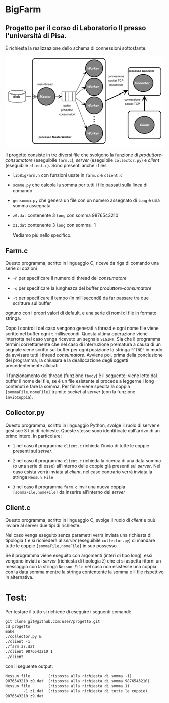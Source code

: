 # BigFarm

## Progetto per il corso di Laboratorio II presso l'università di Pisa.

È richiesta la realizzazione dello schema di connessioni sottostante.

![Big farm](BigFarm.png)

Il progetto consiste in tre diversi file che svolgono la funzione di *produttore-consumatore* (eseguibile `farm.c`), *server* (eseguibile `collector.py`) e *client* (eseguibile `client.c`). Sono presenti anche i files

- `libBigFarm.h`  con funzioni usate in `farm.c` e `client.c`

- `somme.py` che calcola la somma per tutti i file passati sulla linea di comando

- `gensomma.py` che genera un file con un numero assegnato di `long` e una somma assegnata

- `z0.dat` contenente 3 `long` con somma 9876543210

- `z1.dat` contenente 3 `long` con somma -1
  
  Vediamo più nello specifico.

## Farm.c

Questo programma, scritto in linguaggio C, riceve da riga di comando una serie di opzioni

- `-n` per specificare il numero di thread del *consumatore*

- `-q` per specificare la lunghezza del buffer *produttore-consumatore*

- `-t` per specificare il tempo (in millisecondi) da far passare tra due scritture sul buffer

ognuno con i propri valori di default, e una serie di nomi di file in formato stringa.

Dopo i controlli del caso vengono generati `n` thread e ogni nome file viene scritto nel buffer ogni `t` millisecondi. Questa ultima operazione viene interrotta nel caso venga ricevuto un segnale `SIGINT`. Sia che il programma termini correttamente che nel caso di interruzione prematura a causa di un segnale viene scritto sul buffer per ogni posizione la stringa `"FINE"` in modo da avvisare tutti i thread *consumatore*. Avviene poi, prima della conclusione del programma, la chiusura e la deallocazione degli oggetti precedentemente allocati.

Il funzionamento dei thread (funzione `tbody`) è il seguente; viene letto dal buffer il nome del file, se è un file esistente si procede a leggerne i long contenuti e fare la somma. Per finire viene spedita la coppia `[sommaFile,nomeFile]` tramite *socket* al *server* (con la funzione `invioCoppia`). 

## Collector.py

Questo programma, scritto in linguaggio Python, svolge il ruolo di server e gestisce 3 tipi di richieste. Queste stesse sono identificate dall'arrivo di un primo intero. In particolare:

- `1` nel caso il programma `client.c` richieda l'invio di tutte le coppie presenti sul *server*.

- `2` nel caso il programma `client.c` richieda la ricerca di una data somma (o una serie di esse) all'interno delle coppie già presenti sul *server*. Nel caso esista verrà inviata al *client*, nel caso contrario verrà inviata la stringa `Nessun File` 

- `3` nel caso il programma `farm.c` invii una nuova coppia `[sommaFile,nomeFile]` da inserire all'interno del *server*

## Client.c

Questo programma, scritto in linguaggio C, svolge il ruolo di *client* e puù inviare al server due tipi di richieste.

Nel caso venga eseguito senza parametri verrà inviata una richiesta di tipologia `1` e si richiederà al *server* (eseguibile `collector.py`) di mandare tutte le coppie `[sommaFile,nomeFile]` in suo possesso.

Se il programma viene eseguito con argomenti (interi di tipo long), essi vengono inviati al *server* (richiesta di tipologia `2`) che ci si aspetta ritorni un messaggio con la stringa `Nessun File` nel caso non esistesse una coppia con la data somma mentre la stringa contentente la somma e il file rispettivo in alternativa.

# Test:

Per testare il tutto si richiede di eseguire i seguenti comandi:

```
git clone git@github.com:user/progetto.git
cd progetto 
make
./collector.py &
./client -1
./farm z?.dat
./client 9876543210 1
./client
```

con il seguente output:

```
Nessun file        (risposta alla richiesta di somma -1)
9876543210 z0.dat  (risposta alla richiesta di somma 9876543210)
Nessun file        (risposta alla richiesta di somma 1)
        -1 z1.dat  (risposta alla richiesta di tutte le coppie)
9876543210 z9.dat
```